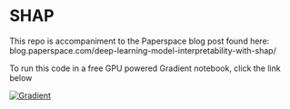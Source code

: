 # SHAP

This repo is accompaniment to the Paperspace blog post found here: blog.paperspace.com/deep-learning-model-interpretability-with-shap/

To run this code in a free GPU powered Gradient notebook, click the link below

[![Gradient](https://assets.paperspace.io/img/gradient-badge.svg)](https://console.paperspace.com/github/gradient-ai/SHAP?machine=Free-GPU)
